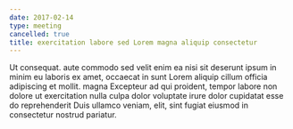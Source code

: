 ```yaml
---
date: 2017-02-14
type: meeting
cancelled: true
title: exercitation labore sed Lorem magna aliquip consectetur
---
```

Ut consequat. aute commodo sed velit enim ea nisi sit deserunt ipsum in minim eu laboris ex amet, occaecat in sunt Lorem aliquip cillum officia adipiscing et mollit. magna Excepteur ad qui proident, tempor labore non dolore ut exercitation nulla culpa dolor voluptate irure dolor cupidatat esse do reprehenderit Duis ullamco veniam, elit, sint fugiat eiusmod in consectetur nostrud pariatur.
